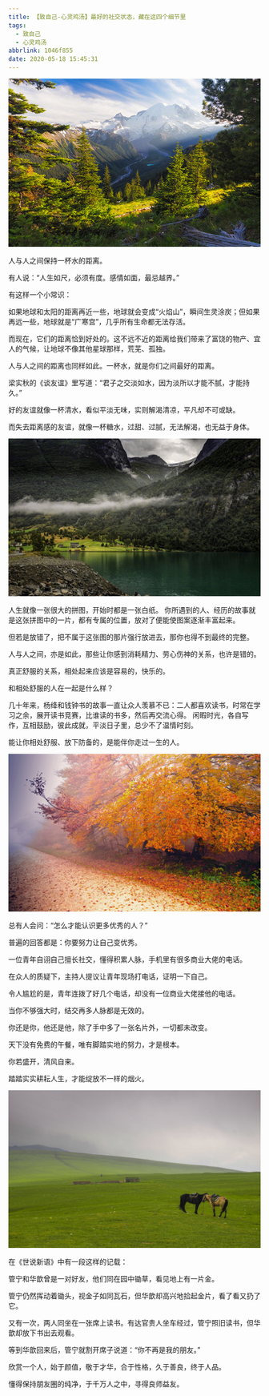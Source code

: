 ```yaml
---
title: 【致自己-心灵鸡汤】最好的社交状态，藏在这四个细节里
tags:
  - 致自己
  - 心灵鸡汤
abbrlink: 1046f855
date: 2020-05-18 15:45:31
---
```


![](/assets/blogImg/202005181403.jpg)

人与人之间保持一杯水的距离。



有人说：“人生如尺，必须有度。感情如面，最忌越界。”


<!--more-->
有这样一个小常识：



如果地球和太阳的距离再近一些，地球就会变成“火焰山”，瞬间生灵涂炭；但如果再远一些，地球就是“广寒宫”，几乎所有生命都无法存活。



而现在，它们的距离恰到好处的。这不远不近的距离给我们带来了富饶的物产、宜人的气候，让地球不像其他星球那样，荒芜、孤独。



人与人之间的距离也同样如此。一杯水，就是你们之间最好的距离。



梁实秋的《谈友谊》里写道：“君子之交淡如水，因为淡所以才能不腻，才能持久。”



好的友谊就像一杯清水，看似平淡无味，实则解渴清凉，平凡却不可或缺。



而失去距离感的友谊，就像一杯糖水，过甜、过腻，无法解渴，也无益于身体。







![](/assets/blogImg/201907122051.jpg)



人生就像一张很大的拼图，开始时都是一张白纸。 你所遇到的人、经历的故事就是这张拼图中的一片，都有专属的位置，放对了便能使图案逐渐丰富起来。 



但若是放错了，把不属于这张图的那片强行放进去，那你也得不到最终的完整。



人与人之间，亦是如此，那些让你感到消耗精力、劳心伤神的关系，也许是错的。



真正舒服的关系，相处起来应该是容易的，快乐的。



和相处舒服的人在一起是什么样？ 



几十年来，杨绛和钱钟书的故事一直让众人羡慕不已：二人都喜欢读书，时常在学习之余，展开读书竞赛，比谁读的书多，然后再交流心得。 闲暇时光，各自写作，互相鼓励，彼此成就，平淡日子里，总少不了温情时刻。



能让你相处舒服、放下防备的，是能伴你走过一生的人。







![](/assets/blogImg/202005181415.jpg)



总有人会问：“怎么才能认识更多优秀的人？”


普遍的回答都是：你要努力让自己变优秀。


一位青年自诩自己擅长社交，懂得积累人脉，手机里有很多商业大佬的电话。


在众人的质疑下，主持人提议让青年现场打电话，证明一下自己。


令人尴尬的是，青年连拨了好几个电话，却没有一位商业大佬接他的电话。


当你不够强大时，结交再多人脉都是无效的。


你还是你，他还是他，除了手中多了一张名片外，一切都未改变。


天下没有免费的午餐，唯有脚踏实地的努力，才是根本。



你若盛开，清风自来。


踏踏实实耕耘人生，才能绽放不一样的烟火。







![](/assets/blogImg/201907122049.jpg)



在《世说新语》中有一段这样的记载：



管宁和华歆曾是一对好友，他们同在园中锄草，看见地上有一片金。


管宁仍然挥动着锄头，视金子如同瓦石，但华歆却高兴地拾起金片，看了看又扔了它。


又有一次，两人同坐在一张席上读书。有达官贵人坐车经过，管宁照旧读书，但华歆却放下书出去观看。


等到华歆回来后，管宁就割开席子说道：“你不再是我的朋友。”



欣赏一个人，始于颜值，敬于才华，合于性格，久于善良，终于人品。


懂得保持朋友圈的纯净，于千万人之中，寻得良师益友。